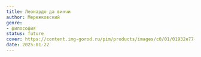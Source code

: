 ```yaml
---
title: Леонардо да винчи
author: Мережковский
genre:
- философия
status: future
cover: https://content.img-gorod.ru/pim/products/images/c0/01/01932e77-ed70-706c-a97b-7fd80925c001.jpg?width=0&height=1200&fit=bounds
date: 2025-01-22
---
```


